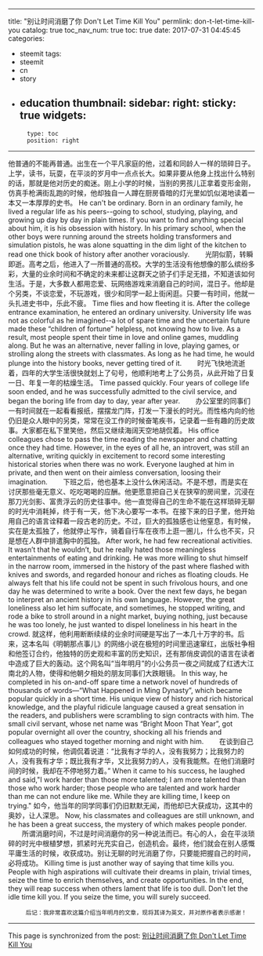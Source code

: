 
---
title: "别让时间消磨了你 Don't Let Time Kill You"
permlink: don-t-let-time-kill-you
catalog: true
toc_nav_num: true
toc: true
date: 2017-07-31 04:45:45
categories:
- steemit
tags:
- steemit
- cn
- story
- education
thumbnail: 
sidebar:
    right:
        sticky: true
widgets:
    -
        type: toc
        position: right
---


他普通的不能再普通。出生在一个平凡家庭的他，过着和同龄人一样的琐碎日子。上学，读书，玩耍，在平淡的岁月中一点点长大。如果非要从他身上找出什么特别的话，那就是他对历史的痴迷。刚上小学的时候，当别的男孩儿正拿着变形金刚，仿真手枪满街乱跑的时候，他却独自一人蹲在厨房昏暗的灯光里如饥似渴地读着一本又一本厚厚的史书。
          He can't be ordinary. Born in an ordinary family, he lived a regular life as his peers--going to school, studying, playing, and growing up day by day in plain times. If you want to find anything special about him, it is his obsession with history. In his primary school, when the other boys were running around the streets holding transformers and simulation pistols, he was alone squatting in the dim light of the kitchen to read one thick book of history after another voraciously.
　　光阴似箭，转瞬即逝。高考之后，他进入了一所普通的高校。大学的生活没有他想像的那么缤纷多彩，大量的业余时间和不确定的未来都让这群天之骄子们手足无措，不知道该如何生活。于是，大多数人都用恋爱、玩网络游戏来消磨自己的时间，混日子。他却是个另类，不谈恋爱，不玩游戏，很少和同学一起上街闲逛。只要一有时间，他就一头扎进史书中，乐此不疲。
         Time flies and how fleeting it is. After the college entrance examination, he entered an ordinary university. University life was not as colorful as he imagined--a lot of spare time and the uncertain future made these “children of fortune” helpless, not knowing how to live. As a result, most people spent their time in love and online games, muddling along. But he was an alternative, never falling in love, playing games, or strolling along the streets with classmates. As long as he had time, he would plunge into the history books, never getting tired of it.
　　时光飞快地流逝着，四年的大学生活很快就划上了句号，他顺利地考上了公务员，从此开始了日复一日、年复一年的枯燥生活。 
           Time passed quickly. Four years of college life soon ended, and he was successfully admitted to the civil service, and began the boring life from day to day, year after year.
　　办公室里的同事们一有时间就在一起看看报纸，摆摆龙门阵，打发一下漫长的时光。而性格内向的他仍旧是众人眼中的另类，常常在没工作的时候奋笔疾书，记录着一些有趣的历史故事。大家都在私下里笑他，然后又继续海阔天空地胡侃着。
           His office colleagues chose to pass the time reading the newspaper and chatting once they had time. However, in the eyes of all he, an introvert, was still an alternative, writing quickly in excitement to record some interesting historical stories when there was no work. Everyone laughed at him in private, and then went on their aimless conversation, loosing their imagination. 
　　下班之后，他也基本上没什么休闲活动。不是不想，而是实在讨厌那些毫无意义、吃吃喝喝的应酬。他更愿意把自己关在狭窄的房间里，沉浸在那刀光剑影、富贵浮云的历史往事中。他一直觉得自己的生命不能在这样琐碎无聊的时光中消耗掉，终于有一天，他下决心要写一本书。在接下来的日子里，他开始用自己的语言诠释着一段古老的历史。不过，巨大的孤独感也让他窒息，有时候，实在是太孤独了，他就停止写作，骑着自行车在夜市上逛一圈儿，什么也不买，只是想在人群中排遣胸中的孤独。
          After work, he had few recreational activities. It wasn’t that he wouldn’t, but he really hated those meaningless entertainments of eating and drinking. He was more willing to shut himself in the narrow room, immersed in the history of the past where flashed with knives and swords, and regarded honour and riches as floating clouds. He always felt that his life could not be spent in such frivolous hours, and one day he was determined to write a book. Over the next few days, he began to interpret an ancient history in his own language. However, the great loneliness also let him suffocate, and sometimes, he stopped writing, and rode a bike to stroll around in a night market, buying nothing, just because he was too lonely, he just wanted to dispel loneliness in his heart in the crowd.
          就这样，他利用断断续续的业余时间硬是写出了一本几十万字的书。后来，这本名叫《明朝那点事儿》的网络小说在极短的时间里迅速窜红，出版社争相和他签订合约，他独特的历史观和丰富的历史知识，还有那俏皮调侃的语言在读者中造成了巨大的轰动。这个网名叫“当年明月”的小公务员一夜之间就成了红透大江南北的人物，使得和他朝夕相处的朋友同事们大跌眼镜。
          In this way, he completed in his on-and-off spare time a network novel of hundreds of thousands of words—“What Happened in Ming Dynasty”, which became popular quickly in a short time. His unique view of history and rich historical knowledge, and the playful ridicule language caused a great sensation in the readers, and publishers were scrambling to sign contracts with him. The small civil servant, whose net name was “Bright Moon That Year”, got popular overnight all over the country, shocking all his friends and colleagues who stayed together morning and night with him. 
　　在谈到自己如何成功的时候，他调侃着说道：“比我有才华的人，没有我努力；比我努力的人，没有我有才华；既比我有才华，又比我努力的人，没有我能熬。在他们消磨时间的时候，我却在不停地努力着。”
           When it came to his success, he laughed and said,"I work harder than those more talented; I am more talented than those who work harder; those people who are talented and work harder than me can not endure like me. While they are killing time, I keep on trying."
          如今，他当年的同学同事们仍旧默默无闻，而他却已大获成功，这其中的奥妙，让人深思。
         Now, his classmates and colleagues are still unknown, and he has been a great success, the mystery of which makes people ponder.
　　所谓消磨时间，不过是时间消磨你的另一种说法而已。有心的人，会在平淡琐碎的时光中根植梦想，抓紧时光充实自己，创造机会。最终，他们就会在别人感慨平庸生活的时候，收获成功。别让无聊的时光消磨了你，只要能把握自己的时间，必将成功。
Killing time is just another way of saying that time kills you. People with high aspirations will cultivate their dreams in plain, trivial times, seize the time to enrich themselves, and create opportunities. In the end, they will reap success when others lament that life is too dull. Don't let the idle time kill you. If you seize the time, you will surely succeed.

         后记：我非常喜欢这篇介绍当年明月的文章，现将其译为英文，并对原作者表示感谢！

- - -

This page is synchronized from the post: [别让时间消磨了你 Don't Let Time Kill You](https://steemit.com/@bring/don-t-let-time-kill-you)
